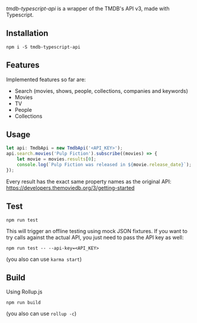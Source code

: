 _tmdb-typescript-api_ is a wrapper of the TMDB's API v3, made with Typescript.

## Installation

`npm i -S tmdb-typescript-api`

## Features

Implemented features so far are:
- Search (movies, shows, people, collections, companies and keywords)
- Movies
- TV
- People
- Collections

## Usage

```typescript
let api: TmdbApi = new TmdbApi('<API_KEY>');
api.search.movies('Pulp Fiction').subscribe((movies) => {
    let movie = movies.results[0];
    console.log(`Pulp Fiction was released in ${movie.release_date}`);
});

```

Every result has the exact same property names as the original API: https://developers.themoviedb.org/3/getting-started

## Test

`npm run test`

This will trigger an offline testing using mock JSON fixtures. If you want to try calls against the actual API, you just need to pass the API key as well:

`npm run test -- --api-key=<API_KEY>`

(you also can use `karma start`)


## Build

Using Rollup.js

`npm run build`

(you also can use `rollup -c`)